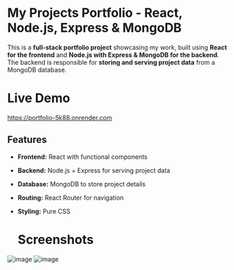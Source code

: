 #  My Projects Portfolio - React, Node.js, Express & MongoDB

This is a **full-stack portfolio project** showcasing my work, built using **React for the frontend** and **Node.js with Express & MongoDB for the backend**. The backend is responsible for **storing and serving project data** from a MongoDB database.

#  Live Demo
https://portfolio-5k88.onrender.com

##  Features

-  **Frontend:** React with functional components  
-  **Backend:** Node.js + Express for serving project data  
-  **Database:** MongoDB to store project details  
-  **Routing:** React Router for navigation  
-  **Styling:** Pure CSS  

   # Screenshots
![image](https://github.com/user-attachments/assets/42b27129-e846-41ac-9e99-dabf80c573a0)
![image](https://github.com/user-attachments/assets/6e39f4c4-1aae-445e-8b05-ed66046d0781)


